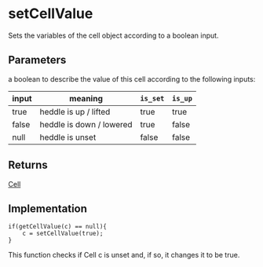 # setCellValue
Sets the variables of the cell object according to a boolean input.  


## Parameters
a boolean to describe the value of this cell according to the following inputs: 

| input  | meaning | `is_set` | `is_up` |
| ----------- | ----------- |----------|----------|
| true | heddle is up / lifted |true | true | 
| false | heddle is down / lowered|true| false | 
| null |heddle is unset| false | false |


## Returns
[Cell](./cell.md)


## Implementation
```
if(getCellValue(c) == null){
    c = setCellValue(true);
}
```

This function checks if Cell c is unset and, if so, it changes it to be true. 

